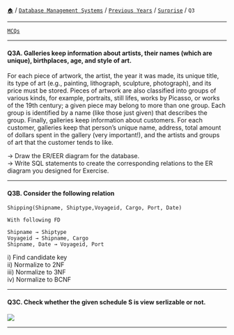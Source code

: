 [`🏠`](/) / [`Database Management Systems`](/s/dbms/) / [`Previous Years`](/s/dbms/previous-years/) / [`Surprise`](/s/dbms/previous-years/surprise/) / `Q3`

<hr />

[`MCQs`](/s/dbms/mcqs/)

<hr />

#### Q3A. Galleries keep information about artists, their names (which are unique), birthplaces, age, and style of art. 
For each piece of artwork, the artist, the year it was made, its unique title, 
its type of art (e.g., painting, lithograph, sculpture, photograph), 
and its price must be stored. Pieces of artwork are also classified into groups of various kinds, 
for example, portraits, still lifes, works by Picasso, or works of the 19th century; 
a given piece may belong to more than one group. 
Each group is identified by a name (like those just given) that describes the group. 
Finally, galleries keep information about customers. 
For each customer, galleries keep that person’s unique name, address, total amount of dollars 
spent in the gallery (very important!), and the artists and groups of art that the customer tends 
to like.

→ Draw the ER/EER diagram for the database.  
→ Write SQL statements to create the corresponding relations to the ER diagram you designed for Exercise.

<hr />

#### Q3B. Consider the following relation

```
Shipping(Shipname, Shiptype,Voyageid, Cargo, Port, Date)

With following FD

Shipname → Shiptype
Voyageid → Shipname, Cargo
Shipname, Date → Voyageid, Port
```

i) Find candidate key  
ii) Normalize to 2NF  
iii) Normalize to 3NF  
iv) Normalize to BCNF

<hr />

#### Q3C. Check whether the given schedule S is view serlizable or not.

![](https://i.imgur.com/cnDQXJS.png)

<hr />
